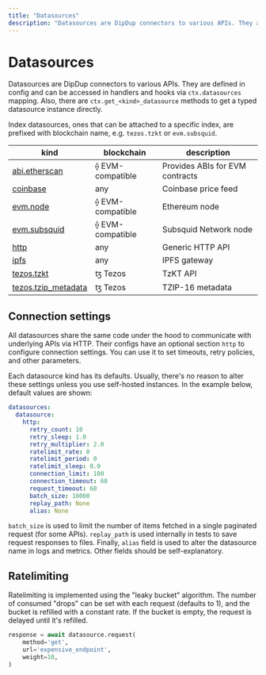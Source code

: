 ```yaml
---
title: "Datasources"
description: "Datasources are DipDup connectors to various APIs. They are defined in config and can be accessed in handlers and hooks via `ctx.datasources` mapping. Also, there are `ctx.get_<kind>_datasource` methods to get a typed datasource instance directly."
---
```


# Datasources

Datasources are DipDup connectors to various APIs. They are defined in config and can be accessed in handlers and hooks via `ctx.datasources` mapping. Also, there are `ctx.get_<kind>_datasource` methods to get a typed datasource instance directly.

Index datasources, ones that can be attached to a specific index, are prefixed with blockchain name, e.g. `tezos.tzkt` or `evm.subsquid`.

| kind                                                       | blockchain       | description                     |
| ---------------------------------------------------------- | ---------------- | ------------------------------- |
| [abi.etherscan](../3.datasources/1.abi_etherscan.md)       | ⟠ EVM-compatible | Provides ABIs for EVM contracts |
| [coinbase](../3.datasources/2.coinbase.md)                 | any              | Coinbase price feed             |
| [evm.node](../3.datasources/3.evm_node.md)                 | ⟠ EVM-compatible | Ethereum node                   |
| [evm.subsquid](../3.datasources/4.evm_subsquid.md)         | ⟠ EVM-compatible | Subsquid Network node           |
| [http](../3.datasources/5.http.md)                         | any              | Generic HTTP API                |
| [ipfs](../3.datasources/6.ipfs.md)                         | any              | IPFS gateway                    |
| [tezos.tzkt](../3.datasources/7.tezos_tzkt.md)             | ꜩ Tezos          | TzKT API                        |
| [tezos.tzip_metadata](../3.datasources/8.tzip_metadata.md) | ꜩ Tezos          | TZIP-16 metadata                |

## Connection settings

All datasources share the same code under the hood to communicate with underlying APIs via HTTP. Their configs have an optional section `http` to configure connection settings. You can use it to set timeouts, retry policies, and other parameters.

Each datasource kind has its defaults. Usually, there's no reason to alter these settings unless you use self-hosted instances. In the example below, default values are shown:

```yaml [dipdup.yaml]
datasources:
  datasource:
    http:
      retry_count: 10
      retry_sleep: 1.0
      retry_multiplier: 2.0
      ratelimit_rate: 0
      ratelimit_period: 0
      ratelimit_sleep: 0.0
      connection_limit: 100
      connection_timeout: 60
      request_timeout: 60
      batch_size: 10000
      replay_path: None
      alias: None
```

`batch_size` is used to limit the number of items fetched in a single paginated request (for some APIs). `replay_path` is used internally in tests to save request responses to files. Finally, `alias` field is used to alter the datasource name in logs and metrics. Other fields should be self-explanatory.

## Ratelimiting

Ratelimiting is implemented using the "leaky bucket" algorithm. The number of consumed "drops" can be set with each request (defaults to 1), and the bucket is refilled with a constant rate. If the bucket is empty, the request is delayed until it's refilled.

```python
response = await datasource.request(
    method='get',
    url='expensive_endpoint',
    weight=10,
)
```
